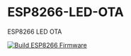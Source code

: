 # ESP8266-LED-OTA
ESP8266 LED OTA


[![Build ESP8266 Firmware](https://github.com/SWhardfish/ESP8266-LED-OTA/actions/workflows/build.yml/badge.svg)](https://github.com/SWhardfish/ESP8266-LED-OTA/actions/workflows/build.yml)
